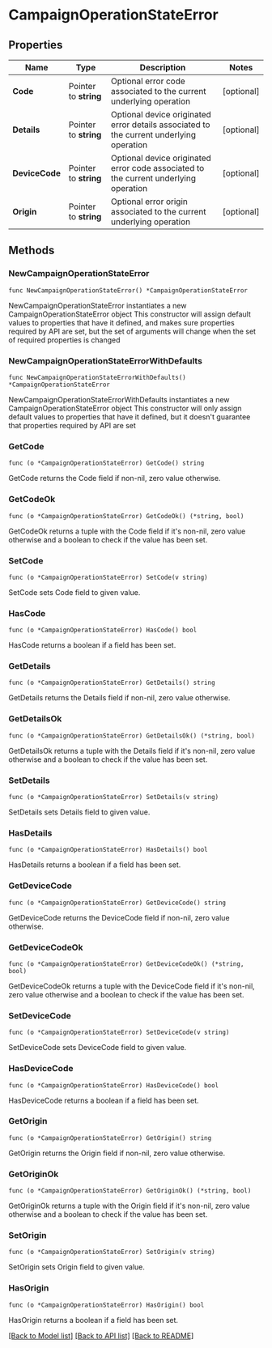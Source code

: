 # CampaignOperationStateError

## Properties

Name | Type | Description | Notes
------------ | ------------- | ------------- | -------------
**Code** | Pointer to **string** | Optional error code associated to the current underlying operation | [optional] 
**Details** | Pointer to **string** | Optional device originated error details associated to the current underlying operation | [optional] 
**DeviceCode** | Pointer to **string** | Optional device originated error code associated to the current underlying operation | [optional] 
**Origin** | Pointer to **string** | Optional error origin associated to the current underlying operation | [optional] 

## Methods

### NewCampaignOperationStateError

`func NewCampaignOperationStateError() *CampaignOperationStateError`

NewCampaignOperationStateError instantiates a new CampaignOperationStateError object
This constructor will assign default values to properties that have it defined,
and makes sure properties required by API are set, but the set of arguments
will change when the set of required properties is changed

### NewCampaignOperationStateErrorWithDefaults

`func NewCampaignOperationStateErrorWithDefaults() *CampaignOperationStateError`

NewCampaignOperationStateErrorWithDefaults instantiates a new CampaignOperationStateError object
This constructor will only assign default values to properties that have it defined,
but it doesn't guarantee that properties required by API are set

### GetCode

`func (o *CampaignOperationStateError) GetCode() string`

GetCode returns the Code field if non-nil, zero value otherwise.

### GetCodeOk

`func (o *CampaignOperationStateError) GetCodeOk() (*string, bool)`

GetCodeOk returns a tuple with the Code field if it's non-nil, zero value otherwise
and a boolean to check if the value has been set.

### SetCode

`func (o *CampaignOperationStateError) SetCode(v string)`

SetCode sets Code field to given value.

### HasCode

`func (o *CampaignOperationStateError) HasCode() bool`

HasCode returns a boolean if a field has been set.

### GetDetails

`func (o *CampaignOperationStateError) GetDetails() string`

GetDetails returns the Details field if non-nil, zero value otherwise.

### GetDetailsOk

`func (o *CampaignOperationStateError) GetDetailsOk() (*string, bool)`

GetDetailsOk returns a tuple with the Details field if it's non-nil, zero value otherwise
and a boolean to check if the value has been set.

### SetDetails

`func (o *CampaignOperationStateError) SetDetails(v string)`

SetDetails sets Details field to given value.

### HasDetails

`func (o *CampaignOperationStateError) HasDetails() bool`

HasDetails returns a boolean if a field has been set.

### GetDeviceCode

`func (o *CampaignOperationStateError) GetDeviceCode() string`

GetDeviceCode returns the DeviceCode field if non-nil, zero value otherwise.

### GetDeviceCodeOk

`func (o *CampaignOperationStateError) GetDeviceCodeOk() (*string, bool)`

GetDeviceCodeOk returns a tuple with the DeviceCode field if it's non-nil, zero value otherwise
and a boolean to check if the value has been set.

### SetDeviceCode

`func (o *CampaignOperationStateError) SetDeviceCode(v string)`

SetDeviceCode sets DeviceCode field to given value.

### HasDeviceCode

`func (o *CampaignOperationStateError) HasDeviceCode() bool`

HasDeviceCode returns a boolean if a field has been set.

### GetOrigin

`func (o *CampaignOperationStateError) GetOrigin() string`

GetOrigin returns the Origin field if non-nil, zero value otherwise.

### GetOriginOk

`func (o *CampaignOperationStateError) GetOriginOk() (*string, bool)`

GetOriginOk returns a tuple with the Origin field if it's non-nil, zero value otherwise
and a boolean to check if the value has been set.

### SetOrigin

`func (o *CampaignOperationStateError) SetOrigin(v string)`

SetOrigin sets Origin field to given value.

### HasOrigin

`func (o *CampaignOperationStateError) HasOrigin() bool`

HasOrigin returns a boolean if a field has been set.


[[Back to Model list]](../README.md#documentation-for-models) [[Back to API list]](../README.md#documentation-for-api-endpoints) [[Back to README]](../README.md)



